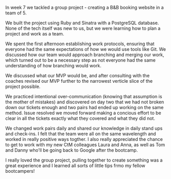 In week 7 we tackled a group project - creating a B&B booking website in a team of 5. 

We built the project using Ruby and Sinatra with a PostgreSQL database. None of the tech itself was new to us, but we were learning how to plan a project and work as a team. 

We spent the first afternoon establishing work protocols, ensuring that everyone had the same expectations of how we would use tools like Git. We discussed how our team would approach branching and merging our work, which turned out to be a necessary step as not everyone had the same understanding of how branching would work. 

We discussed what our MVP would be, and after consulting with the coaches revised our MVP further to the narrowest verticle slice of the project possible. 

We practiced intentional over-communication (knowing that assumption is the mother of mistakes) and discovered on day two that we had not broken down our tickets enough and two pairs had ended up working on the same method. Issue resolved we moved forward making a concious effort to be clear in all the tickets exactly what they covered and what they did not. 

We changed work pairs daily and shared our knowledge in daily stand ups and check-ins. I felt that the team were all on the same wavelength and worked in really positive ways togther. I also really appreciated the chance to get to work with my new CtM colleagues Laura and Anna, as well as Tom and Danny who'll be going back to Google after the bootcamp. 

I really loved the group project, pulling together to create something was a great experience and I learned all sorts of little tips frmo my fellow bootcampers!
